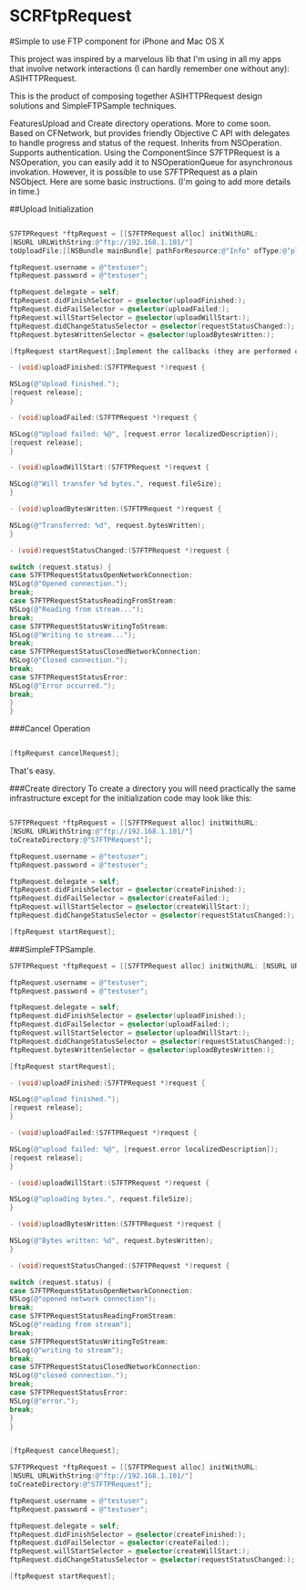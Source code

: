 SCRFtpRequest
=============

#Simple to use FTP component for iPhone and Mac OS X

This project was inspired by a marvelous lib that I'm using in all my apps that involve network interactions (I can hardly remember one without any): ASIHTTPRequest.

This is the product of composing together ASIHTTPRequest design solutions and SimpleFTPSample techniques.

FeaturesUpload and Create directory operations. More to come soon. Based on CFNetwork, but provides friendly Objective C API with delegates to handle progress and status of the request. Inherits from NSOperation. Supports authentication. Using the ComponentSince S7FTPRequest is a NSOperation, you can easily add it to NSOperationQueue for asynchronous invokation. However, it is possible to use S7FTPRequest as a plain NSObject. Here are some basic instructions. (I'm going to add more details in time.)

##Upload Initialization

```objective-c

S7FTPRequest *ftpRequest = [[S7FTPRequest alloc] initWithURL: 
[NSURL URLWithString:@"ftp://192.168.1.101/"] 
toUploadFile:[[NSBundle mainBundle] pathForResource:@"Info" ofType:@"plist"]];

ftpRequest.username = @"testuser"; 
ftpRequest.password = @"testuser"; 

ftpRequest.delegate = self; 
ftpRequest.didFinishSelector = @selector(uploadFinished:); 
ftpRequest.didFailSelector = @selector(uploadFailed:); 
ftpRequest.willStartSelector = @selector(uploadWillStart:); 
ftpRequest.didChangeStatusSelector = @selector(requestStatusChanged:); 
ftpRequest.bytesWrittenSelector = @selector(uploadBytesWritten:); 

[ftpRequest startRequest];Implement the callbacks (they are performed on the main thread, so you can invoke your UI components safely):

- (void)uploadFinished:(S7FTPRequest *)request { 

NSLog(@"Upload finished."); 
[request release]; 
}

- (void)uploadFailed:(S7FTPRequest *)request {

NSLog(@"Upload failed: %@", [request.error localizedDescription]); 
[request release]; 
}

- (void)uploadWillStart:(S7FTPRequest *)request { 

NSLog(@"Will transfer %d bytes.", request.fileSize); 
}

- (void)uploadBytesWritten:(S7FTPRequest *)request { 

NSLog(@"Transferred: %d", request.bytesWritten); 
}

- (void)requestStatusChanged:(S7FTPRequest *)request {

switch (request.status) { 
case S7FTPRequestStatusOpenNetworkConnection: 
NSLog(@"Opened connection."); 
break; 
case S7FTPRequestStatusReadingFromStream: 
NSLog(@"Reading from stream..."); 
break; 
case S7FTPRequestStatusWritingToStream: 
NSLog(@"Writing to stream..."); 
break; 
case S7FTPRequestStatusClosedNetworkConnection: 
NSLog(@"Closed connection."); 
break; 
case S7FTPRequestStatusError: 
NSLog(@"Error occurred."); 
break; 
} 
}
```
###Cancel Operation

```objective-c

[ftpRequest cancelRequest];
```
That's easy.

###Create directory
To create a directory you will need practically the same infrastructure except for the initialization code may look like this:

```objective-c

S7FTPRequest *ftpRequest = [[S7FTPRequest alloc] initWithURL: 
[NSURL URLWithString:@"ftp://192.168.1.101/"] 
toCreateDirectory:@"S7FTPRequest"]; 

ftpRequest.username = @"testuser"; 
ftpRequest.password = @"testuser"; 

ftpRequest.delegate = self; 
ftpRequest.didFinishSelector = @selector(createFinished:); 
ftpRequest.didFailSelector = @selector(createFailed:); 
ftpRequest.willStartSelector = @selector(createWillStart:); 
ftpRequest.didChangeStatusSelector = @selector(requestStatusChanged:); 

[ftpRequest startRequest];

```

###SimpleFTPSample.

```objective-c
S7FTPRequest *ftpRequest = [[S7FTPRequest alloc] initWithURL: [NSURL URLWithString:@"ftp://192.168.1.101/"] toUploadFile:[[NSBundle mainBundle] pathForResource:@"Info" ofType:@"plist"]];

ftpRequest.username = @"testuser"; 
ftpRequest.password = @"testuser"; 

ftpRequest.delegate = self; 
ftpRequest.didFinishSelector = @selector(uploadFinished:); 
ftpRequest.didFailSelector = @selector(uploadFailed:); 
ftpRequest.willStartSelector = @selector(uploadWillStart:); 
ftpRequest.didChangeStatusSelector = @selector(requestStatusChanged:); 
ftpRequest.bytesWrittenSelector = @selector(uploadBytesWritten:); 

[ftpRequest startRequest];

- (void)uploadFinished:(S7FTPRequest *)request { 

NSLog(@"upload finished."); 
[request release]; 
}

- (void)uploadFailed:(S7FTPRequest *)request {

NSLog(@"upload failed: %@", [request.error localizedDescription]); 
[request release]; 
}

- (void)uploadWillStart:(S7FTPRequest *)request { 

NSLog(@"uploading bytes.", request.fileSize); 
}

- (void)uploadBytesWritten:(S7FTPRequest *)request { 

NSLog(@"Bytes written: %d", request.bytesWritten); 
}

- (void)requestStatusChanged:(S7FTPRequest *)request {

switch (request.status) { 
case S7FTPRequestStatusOpenNetworkConnection: 
NSLog(@"opened network connection"); 
break; 
case S7FTPRequestStatusReadingFromStream: 
NSLog(@"reading from stream"); 
break; 
case S7FTPRequestStatusWritingToStream: 
NSLog(@"writing to stream"); 
break; 
case S7FTPRequestStatusClosedNetworkConnection: 
NSLog(@"closed connection."); 
break; 
case S7FTPRequestStatusError: 
NSLog(@"error."); 
break; 
} 
}

```

```objective-c

[ftpRequest cancelRequest];

S7FTPRequest *ftpRequest = [[S7FTPRequest alloc] initWithURL: 
[NSURL URLWithString:@"ftp://192.168.1.101/"] 
toCreateDirectory:@"S7FTPRequest"]; 

ftpRequest.username = @"testuser"; 
ftpRequest.password = @"testuser"; 

ftpRequest.delegate = self; 
ftpRequest.didFinishSelector = @selector(createFinished:); 
ftpRequest.didFailSelector = @selector(createFailed:); 
ftpRequest.willStartSelector = @selector(createWillStart:); 
ftpRequest.didChangeStatusSelector = @selector(requestStatusChanged:); 

[ftpRequest startRequest];

```